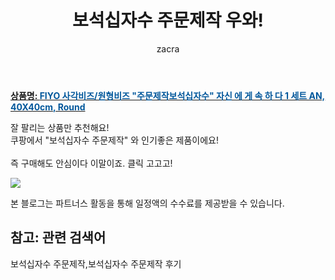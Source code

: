 ﻿---
layout: post
title:  "보석십자수 주문제작 우와!"
author: zacra
categories: [ 아이템 ]
tags: [보석십자수 주문제작,보석십자수 주문제작 후기]
image: https://static.coupangcdn.com/image/vendor_inventory/3c02/b6ef548f75d5bceceafc9580229025a034f134798df0eca77bd27c185419.jpg 
description: "쿠팡에서 보석십자수 주문제작 관련 상품으로 가장 잘팔리는 제품 중 하나라는 사실!!."
rating: 4.5
---

<a href="https://link.coupang.com/re/AFFSDP?lptag=AF8407795&pageKey=2203702969&itemId=3747855385&vendorItemId=71732993845&traceid=V0-153-bbd5967ff8b57ae4"><b>상품명: <font color='#01579B'>FIYO 사각비즈/원형비즈 "주문제작보석십자수" 자신 에 게 속 하 다 1 세트 AN, 40X40cm, Round</font></b></a>

잘 팔리는 상품만 추천해요!<br/>
쿠팡에서 "보석십자수 주문제작" 와 인기좋은 제품이에요!<br/><br/>
즉 구매해도 안심이다 이말이죠. 클릭 고고고! <br/>



<a href="https://link.coupang.com/re/AFFSDP?lptag=AF8407795&pageKey=2203702969&itemId=3747855385&vendorItemId=71732993845&traceid=V0-153-bbd5967ff8b57ae4"><img src="https://thumbnail6.coupangcdn.com/thumbnails/remote/q89/image/vendor_inventory/a72a/09e0b46c0880a96e3e0b969df70f3d2a380d87a609ee4e4f100f945c9d59.jpg"></a> 

본 블로그는 파트너스 활동을 통해 일정액의 수수료를 제공받을 수 있습니다.

## 참고: 관련 검색어    
보석십자수 주문제작,보석십자수 주문제작 후기